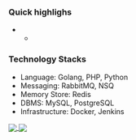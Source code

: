 ### Quick highlighs
- -

### Technology Stacks
- Language: Golang, PHP, Python
- Messaging: RabbitMQ, NSQ
- Memory Store: Redis
- DBMS: MySQL, PostgreSQL
- Infrastructure: Docker, Jenkins

<a href="https://github.com/alhamsya">
  <img align="center" src="https://github-readme-stats.vercel.app/api?username=alhamsya&show_icons=true&count_private=true&include_all_commits=tru&hide=stars&line_height=40" />
</a>
<a href="https://github.com/alhamsya">
  <img align="center" src="https://github-readme-stats.vercel.app/api/top-langs/?username=alhamsya&langs_count=10" />
</a>
<a herf="https://visitor-badge.glitch.me/badge?page_id=https://github.com/alhamsya"></a>
